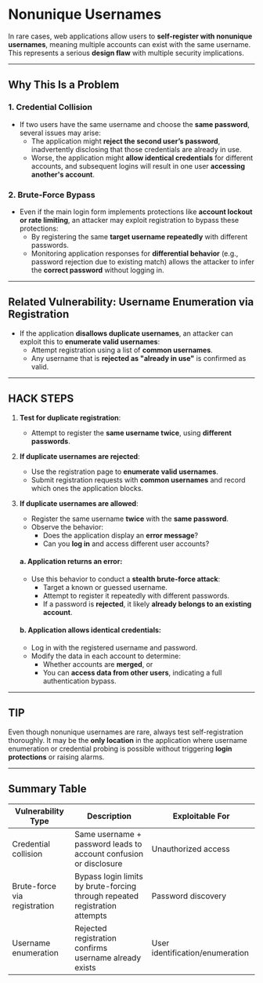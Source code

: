 # Nonunique Usernames

In rare cases, web applications allow users to **self-register with nonunique usernames**, meaning multiple accounts can exist with the same username. This represents a serious **design flaw** with multiple security implications.

---

## Why This Is a Problem

### 1. Credential Collision
- If two users have the same username and choose the **same password**, several issues may arise:
  - The application might **reject the second user’s password**, inadvertently disclosing that those credentials are already in use.
  - Worse, the application might **allow identical credentials** for different accounts, and subsequent logins will result in one user **accessing another's account**.

### 2. Brute-Force Bypass
- Even if the main login form implements protections like **account lockout or rate limiting**, an attacker may exploit registration to bypass these protections:
  - By registering the same **target username repeatedly** with different passwords.
  - Monitoring application responses for **differential behavior** (e.g., password rejection due to existing match) allows the attacker to infer the **correct password** without logging in.

---

## Related Vulnerability: Username Enumeration via Registration

- If the application **disallows duplicate usernames**, an attacker can exploit this to **enumerate valid usernames**:
  - Attempt registration using a list of **common usernames**.
  - Any username that is **rejected as "already in use"** is confirmed as valid.

---

## HACK STEPS

1. **Test for duplicate registration**:
   - Attempt to register the **same username twice**, using **different passwords**.

2. **If duplicate usernames are rejected**:
   - Use the registration page to **enumerate valid usernames**.
   - Submit registration requests with **common usernames** and record which ones the application blocks.

3. **If duplicate usernames are allowed**:
   - Register the same username **twice** with the **same password**.
   - Observe the behavior:
     - Does the application display an **error message**?
     - Can you **log in** and access different user accounts?

   #### a. Application returns an error:
   - Use this behavior to conduct a **stealth brute-force attack**:
     - Target a known or guessed username.
     - Attempt to register it repeatedly with different passwords.
     - If a password is **rejected**, it likely **already belongs to an existing account**.

   #### b. Application allows identical credentials:
   - Log in with the registered username and password.
   - Modify the data in each account to determine:
     - Whether accounts are **merged**, or
     - You can **access data from other users**, indicating a full authentication bypass.

---

## TIP

Even though nonunique usernames are rare, always test self-registration thoroughly. It may be the **only location** in the application where username enumeration or credential probing is possible without triggering **login protections** or raising alarms.

---

## Summary Table

| Vulnerability Type         | Description                                                                 | Exploitable For                |
|----------------------------|-----------------------------------------------------------------------------|--------------------------------|
| Credential collision       | Same username + password leads to account confusion or disclosure          | Unauthorized access            |
| Brute-force via registration | Bypass login limits by brute-forcing through repeated registration attempts | Password discovery             |
| Username enumeration       | Rejected registration confirms username already exists                     | User identification/enumeration|
